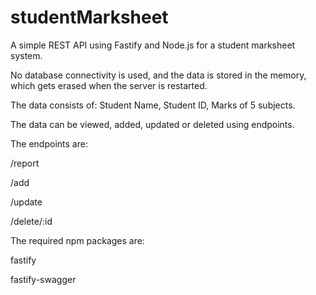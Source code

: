 # studentMarksheet
A simple REST API using Fastify and Node.js for a student marksheet system.

No database connectivity is used, and the data is stored in the memory, which gets erased when the server is restarted.

The data consists of: Student Name, Student ID, Marks of 5 subjects.

The data can be viewed, added, updated or deleted using endpoints.

The endpoints are:

/report

/add

/update

/delete/:id

The required npm packages are:

fastify

fastify-swagger
